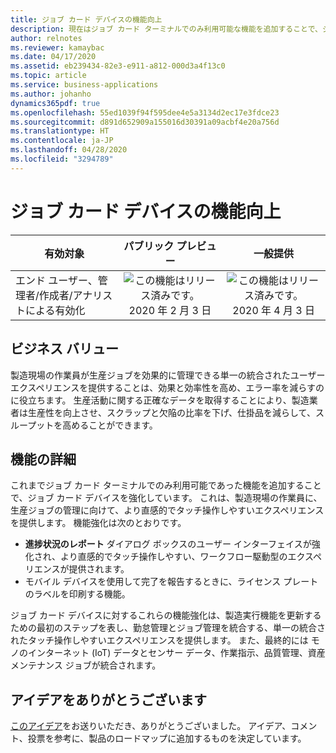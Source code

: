 ```yaml
---
title: ジョブ カード デバイスの機能向上
description: 現在はジョブ カード ターミナルでのみ利用可能な機能を追加することで、ジョブ カード デバイスを強化しています。 これは、製造現場の作業員に、生産ジョブを管理する際のより直感的でタッチ操作しやすいエクスペリエンスを提供します。
author: relnotes
ms.reviewer: kamaybac
ms.date: 04/17/2020
ms.assetid: eb239434-82e3-e911-a812-000d3a4f13c0
ms.topic: article
ms.service: business-applications
ms.author: johanho
dynamics365pdf: true
ms.openlocfilehash: 55ed1039f94f595dee4e5a3134d2ec17e3fdce23
ms.sourcegitcommit: d891d652909a155016d30391a09acbf4e20a756d
ms.translationtype: HT
ms.contentlocale: ja-JP
ms.lasthandoff: 04/28/2020
ms.locfileid: "3294789"
---
```

# <a name="improved-job-card-device"></a>ジョブ カード デバイスの機能向上


| 有効対象    |  パブリック プレビュー | 一般提供 | 
| ---------- | :----------: |:----------: |
|エンド ユーザー、管理者/作成者/アナリストによる有効化|![この機能はリリース済みです。](/dynamics365-release-plan/media/green-checkmark.png "この機能はリリース済みです。") 2020 年 2 月 3 日| ![この機能はリリース済みです。](/dynamics365-release-plan/media/green-checkmark.png "この機能はリリース済みです。") 2020 年 4 月 3 日|


## <a name="business-value"></a>ビジネス バリュー
<!-- bv start -->
製造現場の作業員が生産ジョブを効果的に管理できる単一の統合されたユーザー エクスペリエンスを提供することは、効果と効率性を高め、エラー率を減らすのに役立ちます。 生産活動に関する正確なデータを取得することにより、製造業者は生産性を向上させ、スクラップと欠陥の比率を下げ、仕掛品を減らして、スループットを高めることができます。
<!-- bv end -->



## <a name="feature-details"></a>機能の詳細
<!--feature detail start -->
これまでジョブ カード ターミナルでのみ利用可能であった機能を追加することで、ジョブ カード デバイスを強化しています。 これは、製造現場の作業員に、生産ジョブの管理に向けて、より直感的でタッチ操作しやすいエクスペリエンスを提供します。 機能強化は次のとおりです。

- **進捗状況のレポート** ダイアログ ボックスのユーザー インターフェイスが強化され、より直感的でタッチ操作しやすい、ワークフロー駆動型のエクスペリエンスが提供されます。
- モバイル デバイスを使用して完了を報告するときに、ライセンス プレートのラベルを印刷する機能。

ジョブ カード デバイスに対するこれらの機能強化は、製造実行機能を更新するための最初のステップを表し、勤怠管理とジョブ管理を統合する、単一の統合されたタッチ操作しやすいエクスペリエンスを提供します。 また、最終的には モノのインターネット (IoT) データとセンサー データ、作業指示、品質管理、資産メンテナンス ジョブが統合されます。
<!--feature detail end -->









## <a name="thank-you-for-your-idea"></a>アイデアをありがとうございます
[このアイデア](https://experience.dynamics.com/ideas/idea/?ideaid=f3073926-7219-e711-80c0-00155d460d59)をお送りいただき、ありがとうございました。 アイデア、コメント、投票を参考に、製品のロードマップに追加するものを決定しています。
